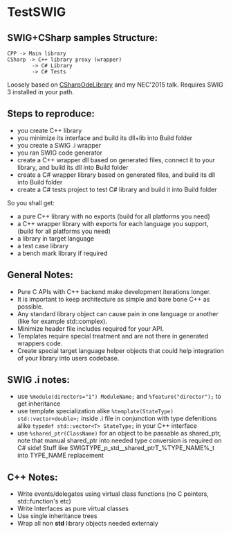 # TestSWIG
SWIG+CSharp samples
Structure:
----
	CPP	-> Main library
	CSharp -> C++ library proxy (wrapper)
			-> C# Library
			-> C# Tests

Loosely based on  [CSharpOdeLibrary](https://github.com/OlegJakushkin/CSharpOdeLibrary ) and my NEC'2015 talk.
Requires SWIG 3 installed in your path.


Steps to reproduce:
----
 - you create C++ library
 - you minimize its interface and build its dll+lib into Build folder
 - you create a SWIG .i wrapper
 - you ran SWIG code generator
 - create a C++ wrapper dll based on generated files, connect it to your library, and build its dll into Build folder
 - create a C# wrapper library based on generated files, and build its dll into Build folder
 - create a C# tests project to test C# library and build it into Build folder

So you shall get:

 - a pure C++ library with no exports (build for all platforms you need)
 - a C++ wrapper library with exports for each language you support, (build for all platforms you need)
 - a library in target language
 - a test case library
 - a bench mark library if required

General Notes:
----
 - Pure C APIs with C++ backend make development iterations longer.
 - It is important to keep architecture as simple and bare bone C++ as possible.
 - Any standard library object can cause pain in one language or another (like for example std::complex).
 - Minimize header file includes required for your API.
 - Templates require special treatment and are not there in generated wrappers code.
 - Create special target language helper objects that could help integration of your library into users codebase.

SWIG .i notes:
----
 - use ```%module(directors="1") ModuleName;``` and ```%feature("director");``` to get inheritance
 - use template specialization alike ```%template(StateType) std::vector<double>;``` inside .i file in conjunction with type defenitions alike ```typedef std::vector<T> StateType;``` in your C++ interface
 - use ```%shared_ptr(ClassName)``` for an object to be passable as shared_ptr, note that manual shared_ptr into needed type conversion is required on C# side! Stuff like SWIGTYPE_p_std__shared_ptrT_%TYPE_NAME%_t into TYPE_NAME replacement

C++ Notes:
----
 - Write events/delegates using virtual class functions (no C pointers, std::function's etc)
 - Write Interfaces as pure virtual classes
 - Use single inheritance trees
 - Wrap all non **std** library objects needed externaly
